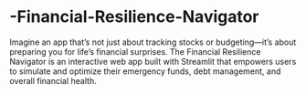 # -Financial-Resilience-Navigator
Imagine an app that’s not just about tracking stocks or budgeting—it’s about preparing you for life’s financial surprises. The Financial Resilience Navigator is an interactive web app built with Streamlit that empowers users to simulate and optimize their emergency funds, debt management, and overall financial health. 
